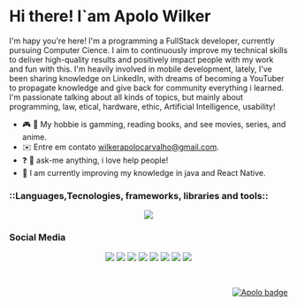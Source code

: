 Hi there! I`am Apolo Wilker
=============================
<p>
I'm hapy you're here! I'm a programming  a FullStack developer, currently pursuing Computer Cience. 
I aim to continuously improve my technical skills to deliver high-quality results and positively impact people with my work and fun with this. 
I'm heavily involved in mobile development, lately, I've been sharing knowledge on LinkedIn, with dreams of becoming a YouTuber to propagate knowledge and give back for community everything i learned. 
I'm passionate  talking about all kinds of topics, but mainly about programming, law, etical, hardware, ethic, Artificial Intelligence, usability!
</p>

* 🎮 📖 My hobbie is gamming, reading books, and see movies, series, and anime. 
* ✉️  Entre em contato [wilkerapolocarvalho@gmail.com](mailto:wilkerapolocarvalho@gmail.com).
* ❓ 💭 ask-me anything, i love help people!
* 🧠  I am currently improving my knowledge in java and React Native.


### ::Languages,Tecnologies, frameworks, libraries and tools::


<p align="center">
  <a href="https://skillicons.dev">
    <img src="https://skillicons.dev/icons?i=kotlin,androidstudio,javascript,typescript,py,html,css,java,react,nodejs,tailwind,sass,nextjs,prisma,express,fastapi,postgres,nestjs,mongodb,mysql,spring,redux,cypress,jest,git,docker,aws,figma,linux,ubuntu,npm,yarn,webpack,babel,vscode&perline=14" />
  </a>
</p>



### Social Media

  <p align="center"> 
    <a href="https://codepen.io/apolowilker" target="_blank" rel="noreferrer"><img src="https://img.shields.io/badge/Codepen-000000?style=for-the-badge&logo=codepen&logoColor=white" /></a> 
    <a href="https://codesandbox.io/u/APOLOWILKER" target="_blank" rel="noreferrer"><img src="https://img.shields.io/badge/Codesandbox-000000?style=for-the-badge&logo=CodeSandbox&logoColor=white" /></a>
    <a href="https://www.linkedin.com/in/apolowilkercarvalhosilva/" target="_blank" rel="noreferrer"><img src="https://img.shields.io/badge/LinkedIn-0077B5?style=for-the-badge&logo=linkedin&logoColor=white" /></a> 
    <a href="https://medium.com/@wilkerapolocarvalho" target="_blank" rel="noreferrer"><img src="https://img.shields.io/badge/Medium-12100E?style=for-the-badge&logo=medium&logoColor=white" /></a> 
    <a href="https://stackoverflow.com/users/16483294/apolo-wilker" target="_blank" rel="noreferrer"><img src="https://img.shields.io/badge/Stack_Overflow-FE7A16?style=for-the-badge&logo=stack-overflow&logoColor=white" /></a> 
    <a href="https://www.twitter.com/ApoloWilker" target="_blank" rel="noreferrer"><img src="https://img.shields.io/badge/X-000000?style=for-the-badge&logo=x&logoColor=white" /></a> 
    <a href="https://www.youtube.com/channel/UCoyHazjRBTko4CEIu7_hkOQ" target="_blank" rel="noreferrer"><img src="https://img.shields.io/badge/YouTube-FF0000?style=for-the-badge&logo=youtube&logoColor=white" /></a>
    <a href="http://www.instagram.com/agoradevweb" target="_blank" rel="noreferrer"><img src="https://img.shields.io/badge/Instagram-E4405F?style=for-the-badge&logo=instagram&logoColor=white" /></a>
 </p>
  <br/>
  
<div>
  <p align="right">
    <a href="https://badges.pufler.dev">
      <img src="https://badges.pufler.dev/visits/apolowilker/apolowilker" alt="Apolo badge" />
    </a>
  </p>
</div>
